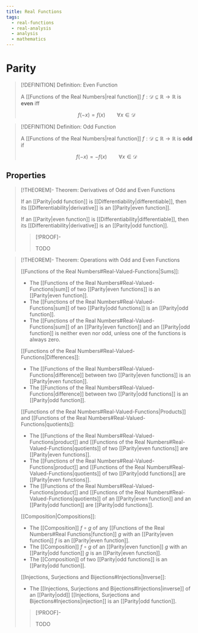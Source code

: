 ```yaml
---
title: Real Functions
tags:
  - real-functions
  - real-analysis
  - analysis
  - mathematics
---
```


# Parity

>[!DEFINITION] Definition: Even Function
>
>A [[Functions of the Real Numbers|real function]] $f: \mathcal{D} \subseteq \mathbb{R} \to \mathbb{R}$ is **even** iff
>
>$$
>f(-x) = f(x) \qquad \forall x \in \mathcal{D}
>$$
>

>[!DEFINITION] Definition: Odd Function
>
>A [[Functions of the Real Numbers|real function]] $f: \mathcal{D} \subseteq \mathbb{R} \to \mathbb{R}$ is **odd** if
>
>$$
>f(-x) = -f(x) \qquad \forall x \in \mathcal{D}
>$$
>

## Properties

>[!THEOREM]- Theorem: Derivatives of Odd and Even Functions
>
>If an [[Parity|odd function]] is [[Differentiability|differentiable]], then its [[Differentiability|derivative]] is an [[Parity|even function]].
>
>If an [[Parity|even function]] is [[Differentiability|differentiable]], then its [[Differentiability|derivative]] is an [[Parity|odd function]].
>
>>[!PROOF]-
>>
>>TODO
>>
>

>[!THEOREM]- Theorem: Operations with Odd and Even Functions
>
>[[Functions of the Real Numbers#Real-Valued-Functions|Sums]]:
>- The [[Functions of the Real Numbers#Real-Valued-Functions|sum]] of two [[Parity|even functions]] is an [[Parity|even function]].
>- The [[Functions of the Real Numbers#Real-Valued-Functions|sum]] of two [[Parity|odd functions]] is an [[Parity|odd function]].
>- The [[Functions of the Real Numbers#Real-Valued-Functions|sum]] of an [[Parity|even function]] and an [[Parity|odd function]] is neither even nor odd, unless one of the functions is always zero.
>
>[[Functions of the Real Numbers#Real-Valued-Functions|Differences]]:
>- The [[Functions of the Real Numbers#Real-Valued-Functions|difference]] between two [[Parity|even functions]] is an [[Parity|even function]].
>- The [[Functions of the Real Numbers#Real-Valued-Functions|difference]] between two [[Parity|odd functions]] is an [[Parity|odd function]].
>
>[[Functions of the Real Numbers#Real-Valued-Functions|Products]] and [[Functions of the Real Numbers#Real-Valued-Functions|quotients]]:
>- The [[Functions of the Real Numbers#Real-Valued-Functions|product]] and [[Functions of the Real Numbers#Real-Valued-Functions|quotients]] of two [[Parity|even functions]] are [[Parity|even functions]].
>- The [[Functions of the Real Numbers#Real-Valued-Functions|product]] and [[Functions of the Real Numbers#Real-Valued-Functions|quotients]] of two [[Parity|odd functions]] are [[Parity|even functions]].
>- The [[Functions of the Real Numbers#Real-Valued-Functions|product]] and [[Functions of the Real Numbers#Real-Valued-Functions|quotients]] of an [[Parity|even function]] and an [[Parity|odd function]] are [[Parity|odd functions]].
>
>[[Composition|Compositions]]:
>- The [[Composition]] $f \circ g$ of any [[Functions of the Real Numbers#Real Functions|function]] $g$ with an [[Parity|even function]] $f$ is an [[Parity|even function]].
>- The [[Composition]] $f \circ g$ of an [[Parity|even function]] $g$ with an [[Parity|odd function]] $g$ is an [[Parity|even function]].
>- The [[Composition]] of two [[Parity|odd functions]] is an [[Parity|odd function]].
>
>[[Injections, Surjections and Bijections#Injections|Inverse]]:
>- The [[Injections, Surjections and Bijections#Injections|inverse]] of an [[Parity|odd]] [[Injections, Surjections and Bijections#Injections|injection]] is an [[Parity|odd function]].
>
>>[!PROOF]-
>>
>>TODO
>>
>